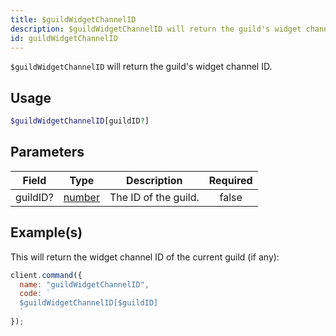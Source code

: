 ```yaml
---
title: $guildWidgetChannelID
description: $guildWidgetChannelID will return the guild's widget channel ID.
id: guildWidgetChannelID
---
```


`$guildWidgetChannelID` will return the guild's widget channel ID.

## Usage

```php
$guildWidgetChannelID[guildID?]
```

## Parameters

| Field    | Type                                                                                              | Description          | Required |
| -------- | ------------------------------------------------------------------------------------------------- | -------------------- | :------: |
| guildID? | [number](https://developer.mozilla.org/en-US/docs/Web/JavaScript/Reference/Global_Objects/Number) | The ID of the guild. |  false   |

## Example(s)

This will return the widget channel ID of the current guild (if any):

```javascript
client.command({
  name: "guildWidgetChannelID",
  code: `
  $guildWidgetChannelID[$guildID]
  `
});
```
